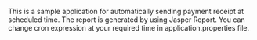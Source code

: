 This is a sample application for automatically sending payment receipt at scheduled time.
The report is generated by using Jasper Report.
You can change cron expression at your required time in application.properties file.
